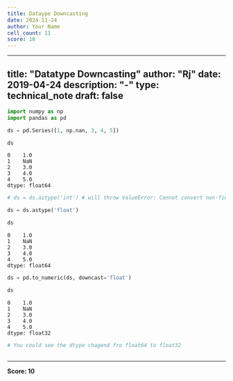 ```yaml
---
title: Dataype Downcasting
date: 2024-11-24
author: Your Name
cell_count: 11
score: 10
---
```


---
title: "Datatype Downcasting"
author: "Rj"
date: 2019-04-24
description: "-"
type: technical_note
draft: false
---

```python
import numpy as np
import pandas as pd
```


```python
ds = pd.Series([1, np.nan, 3, 4, 5])
```


```python
ds
```




    0    1.0
    1    NaN
    2    3.0
    3    4.0
    4    5.0
    dtype: float64




```python
# ds = ds.astype('int') # will throw ValueError: Cannot convert non-finite values (NA or inf) to integer
```


```python
ds = ds.astype('float')
```


```python
ds
```




    0    1.0
    1    NaN
    2    3.0
    3    4.0
    4    5.0
    dtype: float64




```python
ds = pd.to_numeric(ds, downcast='float')
```


```python
ds
```




    0    1.0
    1    NaN
    2    3.0
    3    4.0
    4    5.0
    dtype: float32




```python
# You could see the dtype chagend fro float64 to float32
```


```python

```


---
**Score: 10**